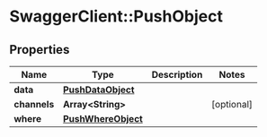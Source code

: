 # SwaggerClient::PushObject

## Properties
Name | Type | Description | Notes
------------ | ------------- | ------------- | -------------
**data** | [**PushDataObject**](PushDataObject.md) |  | 
**channels** | **Array&lt;String&gt;** |  | [optional] 
**where** | [**PushWhereObject**](PushWhereObject.md) |  | 


